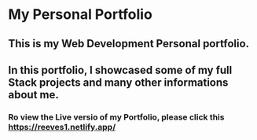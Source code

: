 # My Personal Portfolio

## This is my Web Development Personal portfolio. 
## In this portfolio, I showcased some of my full Stack projects and many other informations about me.


### Ro view the Live versio of my Portfolio, please click this https://reeves1.netlify.app/

